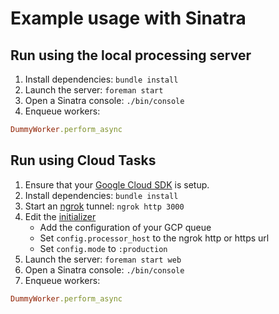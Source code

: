 # Example usage with Sinatra

## Run using the local processing server

1. Install dependencies: `bundle install`
2. Launch the server: `foreman start`
3. Open a Sinatra console: `./bin/console`
4. Enqueue workers:
```ruby
DummyWorker.perform_async
```

## Run using Cloud Tasks

1. Ensure that your [Google Cloud SDK](https://cloud.google.com/sdk/docs/quickstarts) is setup.
2. Install dependencies: `bundle install`
3. Start an [ngrok](https://ngrok.com) tunnel: `ngrok http 3000`
4. Edit the [initializer](./config/initializers/cloudtasker.rb) 
    * Add the configuration of your GCP queue
    * Set `config.processor_host` to the ngrok http or https url
    * Set `config.mode` to `:production`
5. Launch the server: `foreman start web`
6. Open a Sinatra console: `./bin/console`
7. Enqueue workers:
```ruby
DummyWorker.perform_async
```
